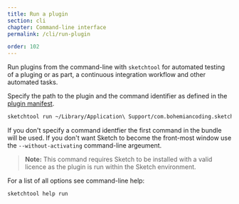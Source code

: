 ```yaml
---
title: Run a plugin
section: cli
chapter: Command-line interface
permalink: /cli/run-plugin

order: 102
---
```


Run plugins from the command-line with `sketchtool` for automated testing of a pluging or as part, a continuous integration workflow and other automated tasks.

Specify the path to the plugin and the command identifier as defined in the [plugin manifest](/plugins/plugin-manifest).

```sh
sketchtool run ~/Library/Application\ Support/com.bohemiancoding.sketch3/Plugins/select-shapes.sketchplugin rectangles
```

If you don't specify a command identfier the first command in the bundle will be used. If you don't want Sketch to become the front-most window use the `--without-activating` command-line argeument.

> **Note:** This command requires Sketch to be installed with a valid licence as the plugin is run within the Sketch environment.

For a list of all options see command-line help:

```sh
sketchtool help run
```

